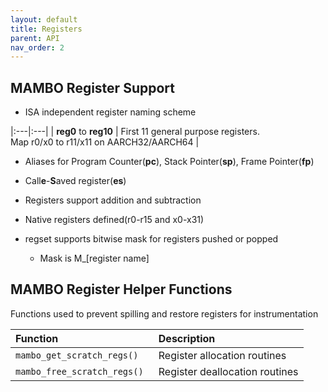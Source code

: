 ```yaml
---
layout: default
title: Registers
parent: API
nav_order: 2
---
```


## MAMBO Register Support

- ISA independent register naming scheme

|:---|:---|
|  **reg0** to **reg10**  |  First 11 general purpose registers.<br /> Map r0/x0 to r11/x11 on AARCH32/AARCH64 |

- Aliases for Program Counter(**pc**), Stack Pointer(**sp**), Frame Pointer(**fp**)
- Call**e**-**S**aved register(**es**)

- Registers support addition and subtraction
- Native registers defined(r0-r15 and x0-x31)
- regset supports bitwise mask for registers pushed or popped
  - Mask is M_[register name]

## MAMBO Register Helper Functions

Functions used to prevent spilling and restore registers for instrumentation

| Function  | Description  |
|:---|:---|
|  `mambo_get_scratch_regs() `  |  Register allocation routines |
|  `mambo_free_scratch_regs() `  |  Register deallocation routines |

